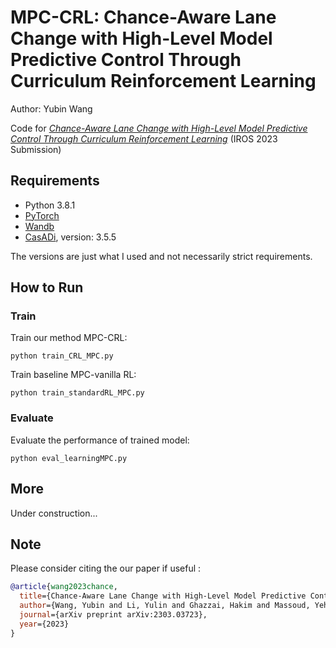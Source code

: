 # MPC-CRL: Chance-Aware Lane Change with High-Level Model Predictive Control Through Curriculum Reinforcement Learning
Author: Yubin Wang

Code for [*Chance-Aware Lane Change with High-Level Model Predictive Control Through Curriculum Reinforcement Learning*](https://arxiv.org/abs/2303.03723) (IROS 2023 Submission)

## Requirements
* Python 3.8.1 
* [PyTorch](http://pytorch.org/)
* [Wandb](https://wandb.ai)
* [CasADi](https://web.casadi.org/), version: 3.5.5

The versions are just what I used and not necessarily strict requirements.

## How to Run

### Train

Train our method MPC-CRL:
```shell
python train_CRL_MPC.py
```

Train baseline MPC-vanilla RL:
```shell
python train_standardRL_MPC.py
```

### Evaluate

Evaluate the performance of trained model:
```shell
python eval_learningMPC.py
```

## More

Under construction...

## Note

Please consider citing the our paper if useful :

```bibtex
@article{wang2023chance,
  title={Chance-Aware Lane Change with High-Level Model Predictive Control Through Curriculum Reinforcement Learning},
  author={Wang, Yubin and Li, Yulin and Ghazzai, Hakim and Massoud, Yehia and Ma, Jun},
  journal={arXiv preprint arXiv:2303.03723},
  year={2023}
}
```